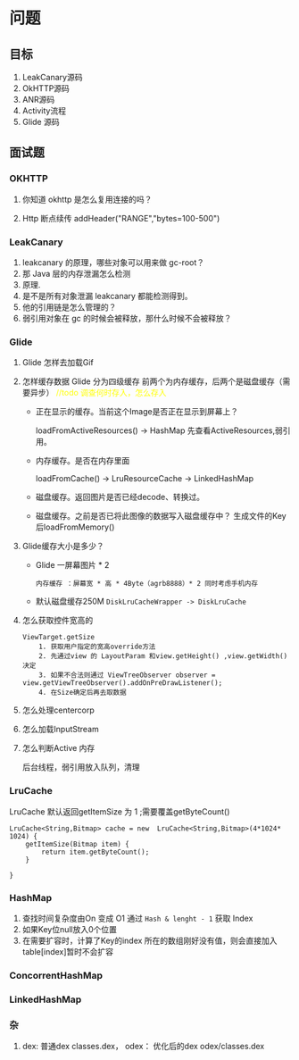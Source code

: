 # 问题
## 目标
1. LeakCanary源码
2. OkHTTP源码
3. ANR源码
4. Activity流程
5. Glide 源码
## 面试题
### OKHTTP

1. 你知道 okhttp 是怎么复用连接的吗？

2. Http 断点续传 addHeader("RANGE","bytes=100-500")

### LeakCanary

1. leakcanary 的原理，哪些对象可以用来做 gc-root？
2. 那 Java 层的内存泄漏怎么检测
3. 原理.
4. 是不是所有对象泄漏 leakcanary 都能检测得到。
5. 他的引用链是怎么管理的？
6. 弱引用对象在 gc 的时候会被释放，那什么时候不会被释放？

### Glide
1. Glide 怎样去加载Gif
2. 怎样缓存数据
 Glide 分为四级缓存 前两个为内存缓存，后两个是磁盘缓存（需要异步）  <font color=Yellow>//todo 调查何时存入，怎么存入</font> 
 
    - 正在显示的缓存。当前这个Image是否正在显示到屏幕上？
    
        loadFromActiveResources() -> HashMap 先查看ActiveResources,弱引用。
        
    - 内存缓存。是否在内存里面

        loadFromCache() -> LruResourceCache -> LinkedHashMap
    
    
    - 磁盘缓存。返回图片是否已经decode、转换过。
    - 磁盘缓存。之前是否已将此图像的数据写入磁盘缓存中？
               生成文件的Key后loadFromMemory()
        

3. Glide缓存大小是多少？


    - Glide 一屏幕图片 * 2
        ```
        内存缓存 ：屏幕宽 * 高 * 4Byte（agrb8888）* 2 同时考虑手机内存
        ```
        
    - 默认磁盘缓存250M `DiskLruCacheWrapper -> DiskLruCache`
    
4. 怎么获取控件宽高的

    ```
    ViewTarget.getSize
        1. 获取用户指定的宽高override方法
        2. 先通过view 的 LayoutParam 和view.getHeight() ,view.getWidth() 决定
        3. 如果不合法则通过 ViewTreeObserver observer = view.getViewTreeObserver().addOnPreDrawListener();
        4. 在Size确定后再去取数据
    ```



1. 怎么处理centercorp
2. 怎么加载InputStream
3. 怎么判断Active 内存

    后台线程，弱引用放入队列，清理
    
### LruCache
LruCache 默认返回getItemSize 为 1 ;需要覆盖getByteCount()
```
LruCache<String,Bitmap> cache = new  LruCache<String,Bitmap>(4*1024* 1024) {
    getItemSize(Bitmap item) {
        return item.getByteCount();
    }

}
```


### HashMap
1. 查找时间复杂度由On 变成 O1 通过 `Hash & lenght - 1` 获取 Index
2. 如果Key位null放入0个位置
3. 在需要扩容时，计算了Key的index 所在的数组刚好没有值，则会直接加入table[index]暂时不会扩容

### ConcorrentHashMap
### LinkedHashMap

### 杂
1. dex: 普通dex   classes.dex，  odex： 优化后的dex odex/classes.dex